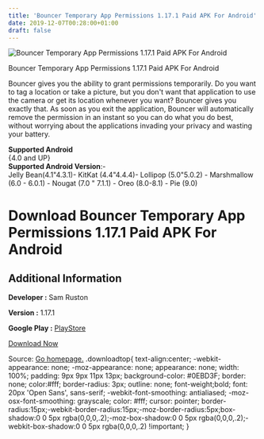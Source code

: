 ```yaml
---
title: 'Bouncer Temporary App Permissions 1.17.1 Paid APK For Android'
date: 2019-12-07T00:28:00+01:00
draft: false
---
```


![Bouncer Temporary App Permissions 1.17.1 Paid APK For Android](https://i0.wp.com/apkhome.net/wp-content/uploads/2019/11/Bouncer-Temporary-App-Permissions-1.17.1-Paid.png "Bouncer Temporary App Permissions 1.17.1 Paid APK For Android")

  

Bouncer Temporary App Permissions 1.17.1 Paid APK For Android

Bouncer gives you the ability to grant permissions temporarily. Do you want to tag a location or take a picture, but you don't want that application to use the camera or get its location whenever you want? Bouncer gives you exactly that. As soon as you exit the application, Bouncer will automatically remove the permission in an instant so you can do what you do best, without worrying about the applications invading your privacy and wasting your battery.

**Supported Android**  
{4.0 and UP}  
**Supported Android Version**:-  
Jelly Bean(4.1"4.3.1)- KitKat (4.4"4.4.4)- Lollipop (5.0"5.0.2) - Marshmallow (6.0 - 6.0.1) - Nougat (7.0 " 7.1.1) - Oreo (8.0-8.1) - Pie (9.0)

Download Bouncer Temporary App Permissions 1.17.1 Paid APK For Android
======================================================================

Additional Information
----------------------

**Developer :** Sam Ruston

**Version :** 1.17.1

**Google Play :** [PlayStore](https://play.google.com/store/apps/details?id=com.samruston.permission)

  

[Download Now](https://store4app.co/post/bouncer-temporary-app-permissions-1-17-1-paid-apk-for-android_1575106540)

  
Source: [Go homepage.](https://store4app.co/post/bouncer-temporary-app-permissions-1-17-1-paid-apk-for-android_1575106540) .downloadtop{ text-align:center; -webkit-appearance: none; -moz-appearance: none; appearance: none; width: 100%; padding: 9px 9px 11px 13px; background-color: #0EBD3F; border: none; color:#fff; border-radius: 3px; outline: none; font-weight;bold; font: 20px 'Open Sans', sans-serif; -webkit-font-smoothing: antialiased; -moz-osx-font-smoothing: grayscale; color: #fff; cursor: pointer; border-radius:15px;-webkit-border-radius:15px;-moz-border-radius:5px;box-shadow:0 0 5px rgba(0,0,0,.2);-moz-box-shadow:0 0 5px rgba(0,0,0,.2);-webkit-box-shadow:0 0 5px rgba(0,0,0,.2) !important; }